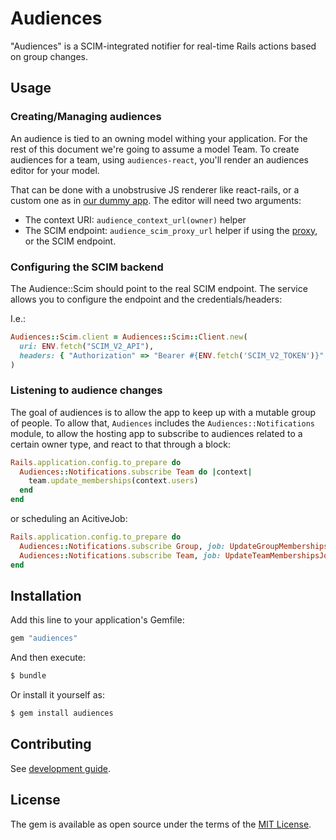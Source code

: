 # Audiences

"Audiences" is a SCIM-integrated notifier for real-time Rails actions based on group changes.

## Usage

### Creating/Managing audiences

An audience is tied to an owning model withing your application. For the rest of this document we're going to assume a model Team. To create audiences for a team, using `audiences-react`, you'll render an audiences editor for your model.

That can be done with a unobstrusive JS renderer like react-rails, or a custom one as in [our dummy app](../audiences/spec/dummy/app/frontend/entrypoints/application.js). The editor will need two arguments:

- The context URI: `audience_context_url(owner)` helper
- The SCIM endpoint: `audience_scim_proxy_url` helper if using the [proxy](#configuring-the-scim-proxy), or the SCIM endpoint.

### Configuring the SCIM backend

The Audience::Scim should point to the real SCIM endpoint. The service allows you to configure the endpoint and the credentials/headers:

I.e.:

```ruby
Audiences::Scim.client = Audiences::Scim::Client.new(
  uri: ENV.fetch("SCIM_V2_API"),
  headers: { "Authorization" => "Bearer #{ENV.fetch('SCIM_V2_TOKEN')}" }
)
```

### Listening to audience changes

The goal of audiences is to allow the app to keep up with a mutable group of people. To allow that, `Audiences` includes the `Audiences::Notifications` module, to allow the hosting app to subscribe to audiences related to a certain owner type, and react to that through a block:

```ruby
Rails.application.config.to_prepare do
  Audiences::Notifications.subscribe Team do |context|
    team.update_memberships(context.users)
  end
end
```

or scheduling an AcitiveJob:

```ruby
Rails.application.config.to_prepare do
  Audiences::Notifications.subscribe Group, job: UpdateGroupMembershipsJob
  Audiences::Notifications.subscribe Team, job: UpdateTeamMembershipsJob.set(queue: "low")
end
```

## Installation

Add this line to your application's Gemfile:

```ruby
gem "audiences"
```

And then execute:

```bash
$ bundle
```

Or install it yourself as:

```bash
$ gem install audiences
```

## Contributing

See [development guide](../../docs/development.md).

## License

The gem is available as open source under the terms of the [MIT License](https://opensource.org/licenses/MIT).
